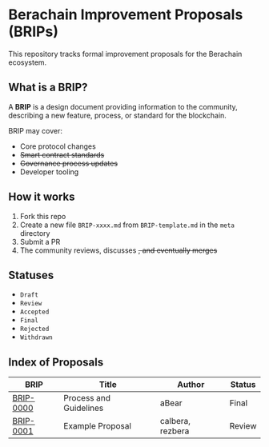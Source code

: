 # Berachain Improvement Proposals (BRIPs)

This repository tracks formal improvement proposals for the Berachain ecosystem.

## What is a BRIP?

A **BRIP** is a design document providing information to the community, describing a new feature, process, or standard for the blockchain.

BRIP may cover:

- Core protocol changes
- ~~Smart contract standards~~
- ~~Governance process updates~~
- Developer tooling

## How it works

1. Fork this repo
2. Create a new file `BRIP-xxxx.md` from `BRIP-template.md` in the `meta` directory
3. Submit a PR
4. The community reviews, discusses ~~, and eventually merges~~

## Statuses

- `Draft`
- `Review`
- `Accepted`
- `Final`
- `Rejected`
- `Withdrawn`

## Index of Proposals

| BRIP | Title | Author | Status |
|-----|-------|--------|--------|
| [BRIP-0000](meta/BRIP-0000.md) | Process and Guidelines | aBear | Final |
| [BRIP-0001](meta/BRIP-0001.md) | Example Proposal | calbera, rezbera | Review |
